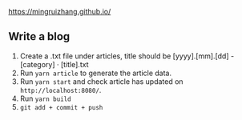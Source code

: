 https://mingruizhang.github.io/

## Write a blog
1. Create a .txt file under articles, title should be [yyyy].[mm].[dd] - [category] · [title].txt
2. Run `yarn article` to generate the article data.
3. Run `yarn start` and check article has updated on `http://localhost:8080/`.
4. Run `yarn build`
5. `git add + commit + push`
